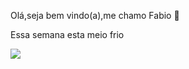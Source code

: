 Olá,seja bem vindo(a),me chamo Fabio 👋

Essa semana esta meio frio

![](https://media.tenor.com/6XR1XWn1rqYAAAAM/minion-so-cold.gif)
